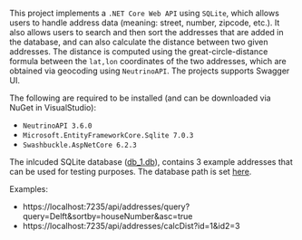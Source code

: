 This project implements a `.NET Core Web API` using `SQLite`, which allows users to handle address data (meaning: street, number, zipcode, etc.). It also allows users to search and then sort the addresses that are added in the database, and can also calculate the distance between two given addresses. The distance is computed using the great-circle-distance formula between the `lat,lon` coordinates of the two addresses, which are obtained via geocoding using `NeutrinoAPI`. The projects supports Swagger UI. 

The following are required to be installed (and can be downloaded via NuGet in VisualStudio): 
- `NeutrinoAPI 3.6.0`
- `Microsoft.EntityFrameworkCore.Sqlite 7.0.3` 
- `Swashbuckle.AspNetCore 6.2.3` 

The inlcuded SQLite database ([db_1.db](db_1.db)), contains 3 example addresses that can be used for testing purposes. The database path is set [here](appsettings.json#L3).

Examples:
- https://localhost:7235/api/addresses/query?query=Delft&sortby=houseNumber&asc=true
- https://localhost:7235/api/addresses/calcDist?id=1&id2=3


